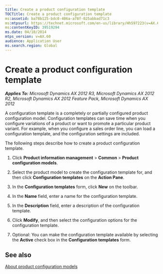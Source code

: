 ```yaml
---
title: Create a product configuration template
TOCTitle: Create a product configuration template
ms:assetid: ba78b125-bdc0-406a-a78f-025abbad71c3
ms:mtpsurl: https://technet.microsoft.com/en-us/library/Hh597223(v=AX.60)
ms:contentKeyID: 39519294
ms.date: 04/18/2014
mtps_version: v=AX.60
audience: Application User
ms.search.region: Global
---
```


# Create a product configuration template 


_**Applies To:** Microsoft Dynamics AX 2012 R3, Microsoft Dynamics AX 2012 R2, Microsoft Dynamics AX 2012 Feature Pack, Microsoft Dynamics AX 2012_

A configuration template is a completely or partially configured product configuration model. Configuration templates can save time when you configure variations of a product or want to promote a particular product variant. For example, when you configure a sales order line, you can load a configuration template, and the configuration settings are included.

The following steps describe how to create a product configuration template.

1.  Click **Product information management** \> **Common** \> **Product configuration models**.

2.  Select the product model to create the configuration template for, and then click **Configuration templates** on the **Action Pane**.

3.  In the **Configuration templates** form, click **New** on the toolbar.

4.  In the **Name** field, enter a name for the configuration template.

5.  In the **Description** field, enter a description of the configuration template.

6.  Click **Modify**, and then select the configuration options for the configuration template.

7.  Optional: You can make the configuration template available by selecting the **Active** check box in the **Configuration templates** form.

## See also

[About product configuration models](about-product-configuration-models.md)

  


